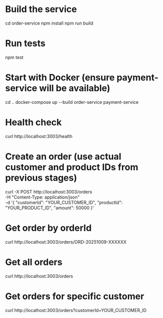 # Build the service
cd order-service
npm install
npm run build

# Run tests
npm test

# Start with Docker (ensure payment-service will be available)
cd ..
docker-compose up --build order-service payment-service



# Health check
curl http://localhost:3003/health

# Create an order (use actual customer and product IDs from previous stages)
curl -X POST http://localhost:3003/orders \
  -H "Content-Type: application/json" \
  -d '{
    "customerId": "YOUR_CUSTOMER_ID",
    "productId": "YOUR_PRODUCT_ID",
    "amount": 50000
  }'

# Get order by orderId
curl http://localhost:3003/orders/ORD-20251009-XXXXXX

# Get all orders
curl http://localhost:3003/orders

# Get orders for specific customer
curl http://localhost:3003/orders?customerId=YOUR_CUSTOMER_ID